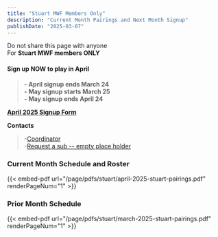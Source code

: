 ```yaml
---
title: "Stuart MWF Members Only"
description: "Current Month Pairings and Next Month Signup"
publishDate: "2025-03-07"
---
```


Do not share this page with anyone\
For **Stuart MWF members ONLY**

#### **Sign up NOW to play in April**
>**- April signup ends March 24**\
>**- May signup starts March 25**\
>**- May signup ends  April 24**

**[April 2025 Signup Form](https://forms.gle/bDUtsP8oJgU5J7TC6)**

**Contacts**
>-[Coordinator](mailto:mark@onthegoleisure.com)\
>-[Request a sub -- empty place holder](mailto:mark@onthegoleisure.com)

### **Current Month Schedule and Roster**
{{< embed-pdf url="/page/pdfs/stuart/april-2025-stuart-pairings.pdf" renderPageNum="1" >}}
### **Prior Month Schedule**
{{< embed-pdf url="/page/pdfs/stuart/march-2025-stuart-pairings.pdf" renderPageNum="1" >}}
